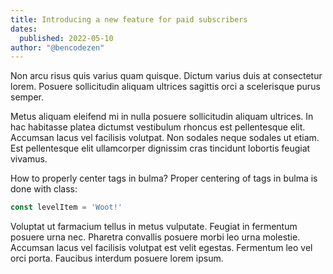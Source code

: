 ```yaml
---
title: Introducing a new feature for paid subscribers
dates:
  published: 2022-05-10
author: "@bencodezen"
---
```


Non arcu risus quis varius quam quisque. Dictum varius duis at consectetur lorem. Posuere sollicitudin aliquam ultrices sagittis orci a scelerisque purus semper.

Metus aliquam eleifend mi in nulla posuere sollicitudin aliquam ultrices. In hac habitasse platea dictumst vestibulum rhoncus est pellentesque elit. Accumsan lacus vel facilisis volutpat. Non sodales neque sodales ut etiam. Est pellentesque elit ullamcorper dignissim cras tincidunt lobortis feugiat vivamus.

How to properly center tags in bulma?
Proper centering of tags in bulma is done with class:

```js
const levelItem = 'Woot!'
```

Voluptat ut farmacium tellus in metus vulputate. Feugiat in fermentum posuere urna nec. Pharetra convallis posuere morbi leo urna molestie. Accumsan lacus vel facilisis volutpat est velit egestas. Fermentum leo vel orci porta. Faucibus interdum posuere lorem ipsum.
